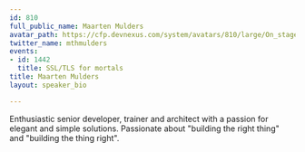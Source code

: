 ```yaml
---
id: 810
full_public_name: Maarten Mulders
avatar_path: https://cfp.devnexus.com/system/avatars/810/large/On_stage_at_Devoxx_(small).jpg?1511176599
twitter_name: mthmulders
events:
- id: 1442
  title: SSL/TLS for mortals
title: Maarten Mulders
layout: speaker_bio

---
```

Enthusiastic senior developer, trainer and architect with a passion for elegant and simple solutions. Passionate about "building the right thing" and "building the thing right".
